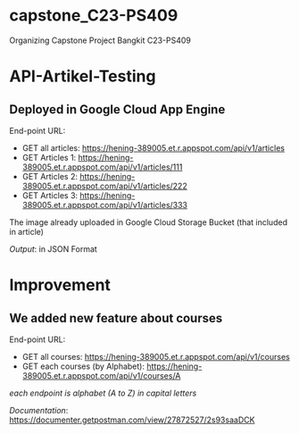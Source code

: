 # capstone_C23-PS409

Organizing Capstone Project Bangkit C23-PS409

API-Artikel-Testing
==
Deployed in Google Cloud App Engine
--
End-point URL:
- GET all articles: https://hening-389005.et.r.appspot.com/api/v1/articles
- GET Articles 1: https://hening-389005.et.r.appspot.com/api/v1/articles/111
- GET Articles 2: https://hening-389005.et.r.appspot.com/api/v1/articles/222
- GET Articles 3: https://hening-389005.et.r.appspot.com/api/v1/articles/333

The image already uploaded in Google Cloud Storage Bucket (that included in article)

*Output*: in JSON Format

Improvement
==
We added new feature about courses
--
End-point URL:
- GET all courses: https://hening-389005.et.r.appspot.com/api/v1/courses
- GET each courses (by Alphabet): https://hening-389005.et.r.appspot.com/api/v1/courses/A

*each endpoint is alphabet (A to Z) in capital letters*

*Documentation*: https://documenter.getpostman.com/view/27872527/2s93saaDCK

